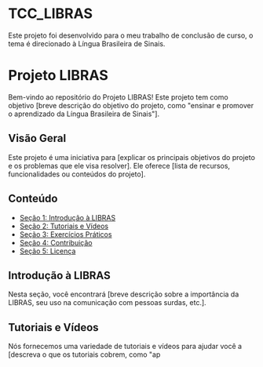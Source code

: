 # TCC_LIBRAS
Este projeto foi desenvolvido para o meu trabalho de conclusão de curso, o tema é direcionado à Língua Brasileira de Sinais.

# Projeto LIBRAS

Bem-vindo ao repositório do Projeto LIBRAS! Este projeto tem como objetivo [breve descrição do objetivo do projeto, como "ensinar e promover o aprendizado da Língua Brasileira de Sinais"].

## Visão Geral

Este projeto é uma iniciativa para [explicar os principais objetivos do projeto e os problemas que ele visa resolver]. Ele oferece [lista de recursos, funcionalidades ou conteúdos do projeto].

## Conteúdo

- [Seção 1: Introdução à LIBRAS](#introdução-à-libras)
- [Seção 2: Tutoriais e Vídeos](#tutoriais-e-vídeos)
- [Seção 3: Exercícios Práticos](#exercícios-práticos)
- [Seção 4: Contribuição](#contribuição)
- [Seção 5: Licença](#licença)

## Introdução à LIBRAS

Nesta seção, você encontrará [breve descrição sobre a importância da LIBRAS, seu uso na comunicação com pessoas surdas, etc.]. 

## Tutoriais e Vídeos

Nós fornecemos uma variedade de tutoriais e vídeos para ajudar você a [descreva o que os tutoriais cobrem, como "ap
